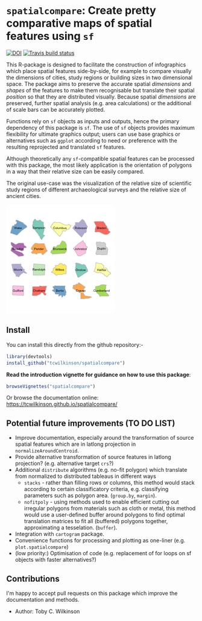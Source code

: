 # `spatialcompare`: Create pretty comparative maps of spatial features using `sf`

<!-- badges: start -->
[![DOI](https://zenodo.org/badge/184946513.svg)](https://zenodo.org/badge/latestdoi/184946513)
[![Travis build status](https://travis-ci.org/tcwilkinson/spatialcompare.svg?branch=master)](https://travis-ci.org/tcwilkinson/spatialcompare)
<!-- badges: end -->

This R-package is designed to facilitate the construction of infographics which place spatial features side-by-side, for example to compare visually the dimensions of cities, study regions or building sizes in two dimensional space. The package aims to preserve the accurate spatial _dimensions_ and _shapes_ of the features to make them recognisable but translate their spatial _position_ so that they are distributed visually. Because spatial _dimensions_ are preserved, further spatial analysis (e.g. area calculations) or the additional of scale bars can be accurately plotted.

Functions rely on `sf` objects as inputs and outputs, hence the primary dependency of this package is `sf`. The use of `sf` objects provides maximum flexibility for ultimate graphics output; users can use base graphics or alternatives such as `ggplot` according to need or preference with the resulting reprojected and translated `sf` features.

Although theoretically any `sf`-compatible spatial features can be processed with this package, the most likely application is the orientation of polygons in a way that their relative size can be easily compared.

The original use-case was the visualization of the relative size of scientific study regions of different archaeological surveys and the relative size of ancient cities. 

![Sample of compared polygons from the sf nc data-set](man/figures/sample_nc.png)

## Install

You can install this directly from the github repository:-

```r
library(devtools)
install_github("tcwilkinson/spatialcompare")
```

**Read the introduction vignette for guidance on how to use this package**:

```r
browseVignettes("spatialcompare")
```
Or browse the documentation online: https://tcwilkinson.github.io/spatialcompare/


## Potential future improvements (TO DO LIST)

- Improve documentation, especially around the transformation of source spatial features which are in latlong projection in `normalizeAroundCentroid`.
- Provide alternative transformation of source features in latlong projection? (e.g. alternative target `crs`?)
- Additional `distribute` algorithms (e.g. no-fit polygon) which translate from normalized to distributed tableaus in different ways
    - `stacks` - rather than filling rows or columns, this method would stack according to certain classificatory criteria, e.g. classifying parameters such as polygon area. (`group.by`, `margin`).
    - `nofitpoly` - using methods used to enable efficient cutting out irregular polygons from materials such as cloth or metal, this method would use a user-defined buffer around polygons to find optimal translation matrices to fit all (buffered) polygons together, approximating a tesselation. (`buffer`).
- Integration with `cartogram` package.
- Convenience functions for processing and plotting as one-liner (e.g. `plot.spatialcompare`)
- (low priority:) Optimisation of code (e.g. replacement of for loops on sf objects with faster alternatives?)


## Contributions

I'm happy to accept pull requests on this package which improve the documentation and methods.

- Author: Toby C. Wilkinson
